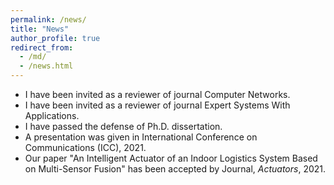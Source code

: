 ```yaml
---
permalink: /news/
title: "News"
author_profile: true
redirect_from: 
  - /md/
  - /news.html
---
```

* I have been invited as a reviewer of journal Computer Networks.
* I have been invited as a reviewer of journal Expert Systems With Applications.
* I have passed the defense of Ph.D. dissertation.
* A presentation was given in International Conference on Communications (ICC), 2021.
* Our paper "An Intelligent Actuator of an Indoor Logistics System Based on Multi-Sensor Fusion" has been accepted by Journal, <i>Actuators</i>, 2021.

